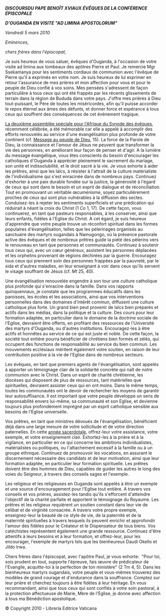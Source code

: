 ***DISCOURS******DU PAPE BENOÎT XVI******AUX ÉVÊQUES DE LA CONFÉRENCE ÉPISCOPALE***

***D'OUGANDA EN VISITE "AD LIMINA APOSTOLORUM"***

*Vendredi* *5 mars 2010*

*Eminences,*

*chers frères dans l'épiscopat,*

Je suis heureux de vous saluer, évêques d'Ouganda, à l'occasion de votre visite ad limina aux tombeaux des apôtres Pierre et Paul. Je remercie Mgr Ssekamanya pour les sentiments cordiaux de communion avec l'évêque de Pierre qu'il a exprimés en votre nom. Je suis heureux de lui exprimer en retour l'assurance de mes prières et mon affection pour vous et pour le peuple de Dieu confié à vos soins. Mes pensées s'adressent de façon particulière à tous ceux qui ont été frappés par les récents glissements de terrain dans la région de Bududa dans votre pays. J'offre mes prières à Dieu tout-puissant, le Père de toutes les miséricordes, afin qu'il puisse accorder le repos éternel aux âmes des défunts, et donner force et espérance à tous ceux qui souffrent des conséquences de cet événement tragique.

[La deuxième assemblée spéciale pour l'Afrique du Synode des évêques](http://www.vatican.va/roman_curia/synod/index_fr.htm), récemment célébrée, a été mémorable car elle a appelé à accomplir des efforts renouvelés au service d'une évangélisation plus profonde de votre continent (cf. [Message au peuple de Dieu](http://www.vatican.va/roman_curia/synod/documents/rc_synod_doc_20091023_message-synod_fr.html), 15). La force de la Parole de Dieu, la connaissance et l'amour de Jésus ne peuvent que transformer la vie des personnes, en améliorant leur façon de penser et d'agir. A la lumière du message évangélique, vous êtes conscients du besoin d'encourager les catholiques d'Ouganda à apprécier pleinement le sacrement du mariage, son unité et indissolubilité, et le droit sacré à la vie. Je vous exhorte à aider les prêtres, ainsi que les laïcs, à résister à l'attrait de la culture matérialiste de l'individualisme qui s'est enracinée dans de nombreux pays. Continuez d'exhorter à une paix durable fondée sur la justice, la générosité à l'égard de ceux qui sont dans le besoin et un esprit de dialogue et de réconciliation. Tout en promouvant un véritable œcuménisme, soyez particulièrement proches de ceux qui sont plus vulnérables à la diffusion des sectes. Conduisez-les à rejeter les sentiments superficiels et une prédication qui réduirait à néant la croix du Christ (1 *Co* 1, 17). De cette façon, vous continuerez, en tant que pasteurs responsables, à les conserver, ainsi que leurs enfants, fidèles à l'Eglise du Christ. A cet égard, je suis heureux d'apprendre que votre peuple trouve un réconfort spirituel dans les formes populaires d'évangélisation, telles que les pèlerinages organisés au sanctuaire des martyrs ougandais à Namugongo, où la présence pastorale active des évêques et de nombreux prêtres guide la piété des pèlerins vers le renouveau en tant que personnes et communautés. Continuez à soutenir tous ceux qui, avec un cœur généreux, assistent les personnes déplacées et les orphelins provenant de régions déchirées par la guerre. Encouragez tous ceux qui prennent soin des personnes frappées par la pauvreté, par le sida et d'autres maladies, en leur enseignant à voir dans ceux qu'ils servent le visage souffrant de Jésus (cf. *Mt* 25, 40).

Une évangélisation renouvelée engendre à son tour une culture catholique plus profonde qui s'enracine dans la famille. Dans vos rapports quinquennaux, je constate que les programmes éducatifs dans les paroisses, les écoles et les associations, ainsi que vos interventions personnelles dans des domaines d'intérêt commun, diffusent une culture catholique plus forte. Un grand bien peut provenir de laïcs bien préparés et actifs dans les médias, dans la politique et la culture. Des cours pour leur formation adaptée, en particulier dans le domaine de la doctrine sociale de l'Eglise, devraient être offerts, en profitant des ressources de l'Université des martyrs d'Ouganda, ou d'autres institutions. Encouragez-les à être actifs et honnêtes au service de ce qui est juste et noble. De cette façon, la société tout entière pourra bénéficier de chrétiens bien formés et zélés, qui occupent des fonctions de responsabilité au service du bien commun. Les mouvements ecclésiaux méritent également votre soutien, en raison de leur contribution positive à la vie de l'Eglise dans de nombreux secteurs.

Les évêques, en tant que premiers agents de l'évangélisation, sont appelés à apporter un témoignage clair de la solidarité concrète qui naît de notre communion avec le Christ. Dans un esprit de charité chrétienne, les diocèses qui disposent de plus de ressources, tant matérielles que spirituelles, devraient assister ceux qui en ont moins. Dans le même temps, toutes les communautés ont le devoir de rechercher les moyens de garantir leur autosuffisance. Il est important que votre peuple développe un sens de responsabilité envers lui-même, sa communauté et son Eglise, et devienne toujours plus profondément imprégné par un esprit catholique sensible aux besoins de l'Eglise universelle.

Vos prêtres, en tant que ministres dévoués de l'évangélisation, bénéficient déjà dans une large mesure de votre sollicitude et de votre direction paternelles. En cette [année sacerdotale](http://www.vatican.va/special/anno_sac/index_fr.html), offrez-leur votre assistance, votre exemple, et votre enseignement clair. Exhortez-les à la prière et à la vigilance, en particulier en ce qui concerne les ambitions individualistes, matérialistes ou politiques, ou l'attachement excessif à la famille ou à un groupe ethnique. Continuez de promouvoir les vocations, en assurant le discernement nécessaire des candidats et de leur motivation, ainsi que leur formation adaptée, en particulier leur formation spirituelle. Les prêtres doivent être des hommes de Dieu, capables de guider les autres le long des voies du Seigneur, à travers des conseils sages et l'exemple.

Les religieux et les religieuses en Ouganda sont appelés à être un exemple et une source d'encouragement pour l'Eglise tout entière. A travers vos conseils et vos prières, assistez-les tandis qu'ils s'efforcent d'atteindre l'objectif de la charité parfaite et apportent le témoignage du Royaume. Les prêtres et les religieux requièrent un soutien constant dans leur vie de célibat et de virginité consacrée. A travers votre propre exemple, enseignez-leur la beauté de ce style de vie, de la paternité et de la maternité spirituelles à travers lesquels ils peuvent enrichir et approfondir l'amour des fidèles pour le Créateur et le Dispensateur de tous biens. Vos catéchistes représentent également une grande ressource. Continuez d'être attentifs à leurs besoins et à leur formation, et offrez-leur, pour les encourager, l'exemple de martyrs tels que les bienheureux Daudi Okello et Jildo Irwa.

Chers frères dans l'épiscopat, avec l'apôtre Paul, je vous exhorte:  "Pour toi, sois prudent en tout, supporte l'épreuve, fais œuvre de prédicateur de l'Evangile, acquitte-toi à la perfection de ton ministère" (2 Tm 4, 5). Dans les bienheureux martyrs ougandais, votre peuple et vous-mêmes trouverez des modèles de grand courage et d'endurance dans la souffrance. Comptez sur leur prière et cherchez toujours à être fidèles à leur héritage. En vous recommandant, ainsi que tous ceux qui sont confiés à votre soin pastoral, à la protection affectueuse de Marie, Mère de l'Eglise, je donne avec affection à tous ma Bénédiction apostolique.

© Copyright 2010 - Libreria Editrice Vaticana